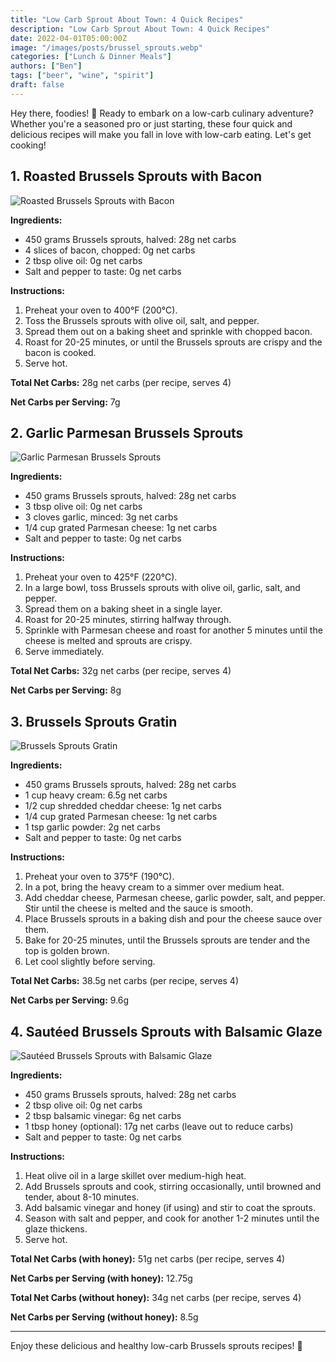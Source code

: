 ```yaml
---
title: "Low Carb Sprout About Town: 4 Quick Recipes"
description: "Low Carb Sprout About Town: 4 Quick Recipes"
date: 2022-04-01T05:00:00Z
image: "/images/posts/brussel_sprouts.webp"
categories: ["Lunch & Dinner Meals"]
authors: ["Ben"]
tags: ["beer", "wine", "spirit"]
draft: false
---
```

Hey there, foodies! 🌱 Ready to embark on a low-carb culinary adventure? Whether you're a seasoned pro or just starting, these four quick and delicious recipes will make you fall in love with low-carb eating. Let's get cooking!

## 1. Roasted Brussels Sprouts with Bacon

![Roasted Brussels Sprouts with Bacon](public/images/posts/roasted-brussel-sprouts.webp)

**Ingredients:**
- 450 grams Brussels sprouts, halved: 28g net carbs
- 4 slices of bacon, chopped: 0g net carbs
- 2 tbsp olive oil: 0g net carbs
- Salt and pepper to taste: 0g net carbs

**Instructions:**
1. Preheat your oven to 400°F (200°C).
2. Toss the Brussels sprouts with olive oil, salt, and pepper.
3. Spread them out on a baking sheet and sprinkle with chopped bacon.
4. Roast for 20-25 minutes, or until the Brussels sprouts are crispy and the bacon is cooked.
5. Serve hot.

**Total Net Carbs:** 28g net carbs (per recipe, serves 4)

**Net Carbs per Serving:** 7g

## 2. Garlic Parmesan Brussels Sprouts

![Garlic Parmesan Brussels Sprouts](public/images/posts/garlic-parmasan-brussel-sprouts.webp)

**Ingredients:**
- 450 grams Brussels sprouts, halved: 28g net carbs
- 3 tbsp olive oil: 0g net carbs
- 3 cloves garlic, minced: 3g net carbs
- 1/4 cup grated Parmesan cheese: 1g net carbs
- Salt and pepper to taste: 0g net carbs

**Instructions:**
1. Preheat your oven to 425°F (220°C).
2. In a large bowl, toss Brussels sprouts with olive oil, garlic, salt, and pepper.
3. Spread them on a baking sheet in a single layer.
4. Roast for 20-25 minutes, stirring halfway through.
5. Sprinkle with Parmesan cheese and roast for another 5 minutes until the cheese is melted and sprouts are crispy.
6. Serve immediately.

**Total Net Carbs:** 32g net carbs (per recipe, serves 4)

**Net Carbs per Serving:** 8g

## 3. Brussels Sprouts Gratin

![Brussels Sprouts Gratin](public/images/posts/brussel-sprouts-gratin.webp)

**Ingredients:**
- 450 grams Brussels sprouts, halved: 28g net carbs
- 1 cup heavy cream: 6.5g net carbs
- 1/2 cup shredded cheddar cheese: 1g net carbs
- 1/4 cup grated Parmesan cheese: 1g net carbs
- 1 tsp garlic powder: 2g net carbs
- Salt and pepper to taste: 0g net carbs

**Instructions:**
1. Preheat your oven to 375°F (190°C).
2. In a pot, bring the heavy cream to a simmer over medium heat.
3. Add cheddar cheese, Parmesan cheese, garlic powder, salt, and pepper. Stir until the cheese is melted and the sauce is smooth.
4. Place Brussels sprouts in a baking dish and pour the cheese sauce over them.
5. Bake for 20-25 minutes, until the Brussels sprouts are tender and the top is golden brown.
6. Let cool slightly before serving.

**Total Net Carbs:** 38.5g net carbs (per recipe, serves 4)

**Net Carbs per Serving:** 9.6g

## 4. Sautéed Brussels Sprouts with Balsamic Glaze

![Sautéed Brussels Sprouts with Balsamic Glaze](public/images/posts/balsamic-glaze.webp)

**Ingredients:**
- 450 grams Brussels sprouts, halved: 28g net carbs
- 2 tbsp olive oil: 0g net carbs
- 2 tbsp balsamic vinegar: 6g net carbs
- 1 tbsp honey (optional): 17g net carbs (leave out to reduce carbs)
- Salt and pepper to taste: 0g net carbs

**Instructions:**
1. Heat olive oil in a large skillet over medium-high heat.
2. Add Brussels sprouts and cook, stirring occasionally, until browned and tender, about 8-10 minutes.
3. Add balsamic vinegar and honey (if using) and stir to coat the sprouts.
4. Season with salt and pepper, and cook for another 1-2 minutes until the glaze thickens.
5. Serve hot.

**Total Net Carbs (with honey):** 51g net carbs (per recipe, serves 4)

**Net Carbs per Serving (with honey):** 12.75g

**Total Net Carbs (without honey):** 34g net carbs (per recipe, serves 4)

**Net Carbs per Serving (without honey):** 8.5g

---

Enjoy these delicious and healthy low-carb Brussels sprouts recipes! 🌿